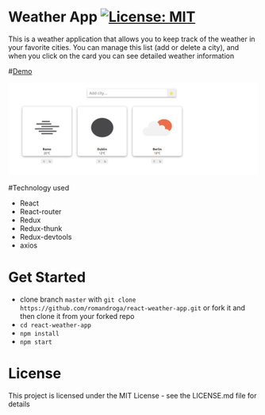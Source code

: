 # Weather App [![License: MIT](https://img.shields.io/badge/License-MIT-yellow.svg)](https://opensource.org/licenses/MIT)
This is a weather application that allows you to keep track of the weather in your favorite cities.
You can manage this list (add or delete a city), and when you click on the card you can see detailed weather information

#[Demo](https://romandroga-weather-app.netlify.app/)

![Weather App Demo](demo/demo.gif)

#Technology used

- React
- React-router
- Redux
- Redux-thunk
- Redux-devtools
- axios

# Get Started

- clone branch `master` with
  `git clone https://github.com/romandroga/react-weather-app.git` or fork it and then
  clone it from your forked repo
- `cd react-weather-app`
- `npm install`
- `npm start`

# License
This project is licensed under the MIT License - see the LICENSE.md file for details


